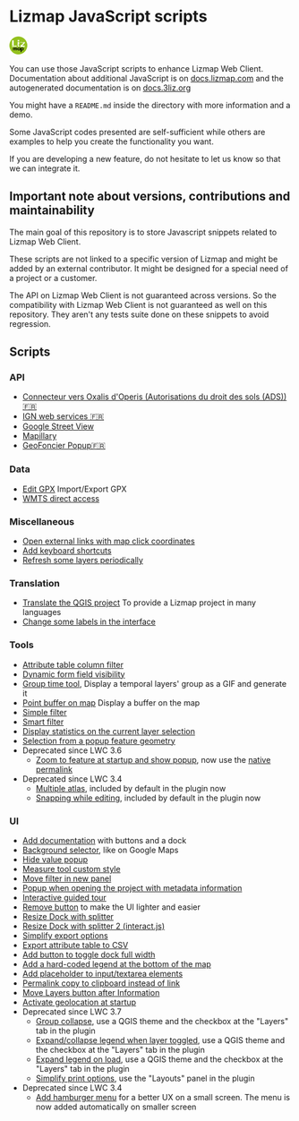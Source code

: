 # Lizmap JavaScript scripts

![Lizmap logo](icon.png)

You can use those JavaScript scripts to enhance Lizmap Web Client.
Documentation about additional JavaScript is on
[docs.lizmap.com](https://docs.lizmap.com/next/en/publish/customization/javascript.html)
and the autogenerated documentation is on [docs.3liz.org](https://docs.3liz.org/lizmap-web-client)

You might have a `README.md` inside the directory with more information and a demo.

Some JavaScript codes presented are self-sufficient while others are examples to help you create the functionality you want.

If you are developing a new feature, do not hesitate to let us know so that we can integrate it.

## Important note about versions, contributions and maintainability

The main goal of this repository is to store Javascript snippets related to Lizmap Web Client.

These scripts are not linked to a specific version of Lizmap and might be added by an external contributor. It might
be designed for a special need of a project or a customer.

The API on Lizmap Web Client is not guaranteed across versions. So the compatibility with Lizmap Web Client is not
guaranteed as well on this repository. They aren't any tests suite done on these snippets to avoid regression.

## Scripts

### API

* [Connecteur vers Oxalis d'Operis (Autorisations du droit des sols (ADS)) 🇫🇷](library/api/oxalis)
* [IGN web services 🇫🇷](library/api/ign_web_services)
* [Google Street View](library/api/google_street_view)
* [Mapillary](library/api/mapillary)
* [GeoFoncier Popup🇫🇷](library/data/geofoncier_wms_getFeatureInfo)

### Data

* [Edit GPX](./library/data/edit_gpx) Import/Export GPX
* [WMTS direct access](./library/data/wmts_direct_access)

### Miscellaneous

* [Open external links with map click coordinates](./library/misc/external_links_from_map_click)
* [Add keyboard shortcuts](./library/misc/add_shortcuts)
* [Refresh some layers periodically](./library/misc/refresh_layers_every_n_seconds)

### Translation

* [Translate the QGIS project](library/translation/qgis_project) To provide a Lizmap project in many languages
* [Change some labels in the interface](library/translation/interface)

### Tools

* [Attribute table column filter](./library/tools/attribute_table_column_filter)
* [Dynamic form field visibility](./library/tools/dynamic_form_field_visibility)
* [Group time tool](./library/tools/group_time_tool), Display a temporal layers' group as a GIF and generate it
* [Point buffer on map](./library/tools/point_buffer_on_map) Display a buffer on the map
* [Simple filter](./library/tools/simplefilter)
* [Smart filter](./library/tools/smartfilter)
* [Display statistics on the current layer selection](./library/tools/show_statistics_on_selection)
* [Selection from a popup feature geometry](./library/tools/selection_from_popup_object_geometry)
* Deprecated since LWC 3.6
  * [Zoom to feature at startup and show popup](./library/tools/zoom_to_feature_at_startup),
    now use the [native permalink](https://docs.lizmap.com/current/en/publish/configuration/permalink.html)
* Deprecated since LWC 3.4
  * [Multiple atlas](./library/tools/multipleatlas), included by default in the plugin now
  * [Snapping while editing](./library/tools/snapping_while_editing), included by default in the plugin now

### UI

* [Add documentation](./library/ui/add_documentation) with buttons and a dock
* [Background selector](./library/ui/background_selector), like on Google Maps
* [Hide value popup](./library/ui/hide_value_popup)
* [Measure tool custom style](./library/ui/measure_tool_custom_style)
* [Move filter in new panel](./library/ui/move_filter_in_new_panel)
* [Popup when opening the project with metadata information](./library/ui/popup_metadata_info)
* [Interactive guided tour](./library/ui/driver_tutorial)
* [Remove button](./library/ui/remove_button) to make the UI lighter and easier
* [Resize Dock with splitter](./library/ui/resize_dock_with_splitter)
* [Resize Dock with splitter 2 (interact.js)](./library/ui/resize_dock_2)
* [Simplify export options](./library/ui/simplify-export-options)
* [Export attribute table to CSV](./library/ui/export-attributetable-csv)
* [Add button to toggle dock full width](./library/ui/add_dock_resize_button)
* [Add a hard-coded legend at the bottom of the map](./library/ui/add_hard_coded_legend_at_map_bottom)
* [Add placeholder to input/textarea elements](./library/ui/add_placeholder_on_text_controls)
* [Permalink copy to clipboard instead of link](./library/ui/copy-permalink)
* [Move Layers button after Information](./library/ui/move-button)
* [Activate geolocation at startup](./library/ui/activate-geolocation)
* Deprecated since LWC 3.7
  * [Group collapse](./library/ui/group_collapse), use a QGIS theme and the checkbox at the "Layers" tab in the plugin
  * [Expand/collapse legend when layer toggled](./library/ui/expand-collapse-legend-when-layer-toggled), use a QGIS theme and the checkbox at the "Layers" tab in the plugin
  * [Expand legend on load](./library/ui/expand-legend-on-load), use a QGIS theme and the checkbox at the "Layers" tab in the plugin
  * [Simplify print options](./library/ui/simplify-print-options), use the "Layouts" panel in the plugin
* Deprecated since LWC 3.4
  * [Add hamburger menu](./library/ui/add_hamburger_menu) for a better UX on a small screen. The menu is now added automatically on smaller screen

